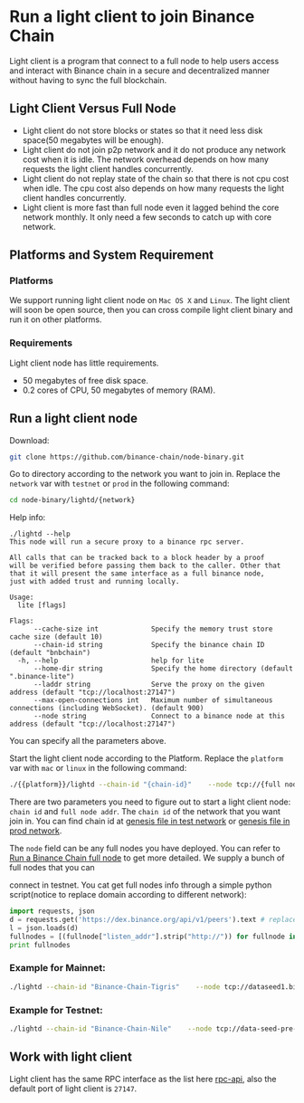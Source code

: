 # Run a light client to join Binance Chain

Light client is a program that connect to a full node to help users access and interact with Binance chain
in a secure and decentralized manner without having to sync the full blockchain.

## Light Client Versus Full Node

- Light client do not store blocks or states so that it need less disk space(50 megabytes will be enough).
- Light client do not join p2p network and it do not produce any network cost when it is idle. The network
overhead depends on how many requests the light client handles concurrently.
- Light client do not replay state of the chain so that there is not cpu cost when idle. The cpu cost also
depends on how many requests the light client handles concurrently.
- Light client is more fast than full node even it lagged behind the core network monthly. It only need a few seconds
to catch up with core network.

## Platforms and System Requirement

### Platforms

We support running light client node on `Mac OS X` and `Linux`. The light client will soon be open source,
then you can cross compile light client binary and run it on other platforms.

### Requirements
Light client node has little requirements.

- 50 megabytes of free disk space.
- 0.2 cores of CPU, 50 megabytes of memory (RAM).

## Run a light client node

Download:
```bash
git clone https://github.com/binance-chain/node-binary.git
```

Go to directory according to the network you want to join in. Replace the `network` var with `testnet` or `prod` in the
following command:
```bash
cd node-binary/lightd/{network}
```

Help info:

```
./lightd --help
This node will run a secure proxy to a binance rpc server.

All calls that can be tracked back to a block header by a proof
will be verified before passing them back to the caller. Other that
that it will present the same interface as a full binance node,
just with added trust and running locally.

Usage:
  lite [flags]

Flags:
      --cache-size int             Specify the memory trust store cache size (default 10)
      --chain-id string            Specify the binance chain ID (default "bnbchain")
  -h, --help                       help for lite
      --home-dir string            Specify the home directory (default ".binance-lite")
      --laddr string               Serve the proxy on the given address (default "tcp://localhost:27147")
      --max-open-connections int   Maximum number of simultaneous connections (including WebSocket). (default 900)
      --node string                Connect to a binance node at this address (default "tcp://localhost:27147")
```

You can specify all the parameters above.

Start the light client node according to the Platform. Replace the `platform` var with `mac` or `linux` in the following command:
```bash
./{{platform}}/lightd --chain-id "{chain-id}"    --node tcp://{full node addr}:80  > node.log  &
```

There are two parameters you need to figure out to start a light client node: `chain id` and `full node addr`.
The `chain id` of the network that you want join in. You can find chain id at [genesis file in test network](https://github.com/binance-chain/node-binary/blob/master/fullnode/testnet/0.5.8/config/genesis.json)
or [genesis file in prod network](https://github.com/binance-chain/node-binary/blob/master/fullnode/prod/0.5.8/config/genesis.json).

 The `node` field can be any full nodes you have deployed. You can
refer to [Run a Binance Chain full node](fullnode.md) to get more detailed. We supply a bunch of full nodes that you can

connect in testnet.
You cat get full nodes info through a simple python script(notice to replace domain according to different network):
```python
import requests, json
d = requests.get('https://dex.binance.org/api/v1/peers').text # replace dex.binance.org with testnet-dex.binance.org for testnet
l = json.loads(d)
fullnodes = [(fullnode["listen_addr"].strip("http://")) for fullnode in l if "accelerated" not in fullnode ]
print fullnodes
```

### Example for Mainnet:
```bash
./lightd --chain-id "Binance-Chain-Tigris"    --node tcp://dataseed1.binance.org:80 > node.log  &
```

### Example for Testnet:
```bash
./lightd --chain-id "Binance-Chain-Nile"    --node tcp://data-seed-pre-0-s1.binance.org:80  > node.log  &
```


## Work with light client

Light client has the same RPC interface as the list here [rpc-api](api-reference/node-rpc.md), also the default port of light
client is `27147`.
